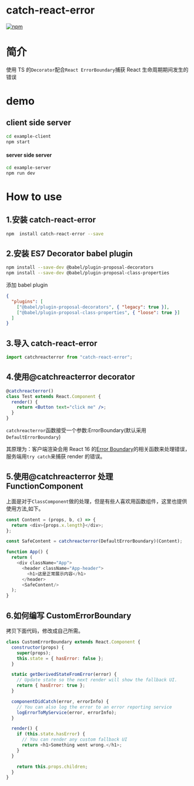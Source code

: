 # catch-react-error

[![npm](https://img.shields.io/npm/v/catch-react-error?style=flat-square)](https://www.npmjs.com/package/catch-react-error)

# 简介

使用 TS 的`Decorator`配合`React ErrorBoundary`捕获 React 生命周期期间发生的错误

# demo

## client side server

```sh
cd example-client
npm start
```

#### server side server

```sh
cd example-server
npm run dev
```

# How to use

## 1.安装 catch-react-error

```sh
npm  install catch-react-error --save
```

## 2.安装 ES7 Decorator babel plugin

```sh
npm install --save-dev @babel/plugin-proposal-decorators
npm install --save-dev @babel/plugin-proposal-class-properties

```

添加 babel plugin

```json
{
  "plugins": [
    ["@babel/plugin-proposal-decorators", { "legacy": true }],
    ["@babel/plugin-proposal-class-properties", { "loose": true }]
  ]
}
```

## 3.导入 catch-react-error

```jsx
import catchreacterror from "catch-react-error";
```

## 4.使用@catchreacterror decorator

```jsx
@catchreacterror()
class Test extends React.Component {
  render() {
    return <Button text="click me" />;
  }
}
```

`catchreacterror`函数接受一个参数:ErrorBoundary(默认采用`DefaultErrorBoundary`)

其原理为：客户端渲染会用 React 16 的[Error Boundary](https://reactjs.org/blog/2017/07/26/error-handling-in-react-16.html)的相关函数来处理错误，服务端用`try catch`来捕获 render 的错误。

## 5.使用@catchreacterror 处理 FunctionComponent

上面是对于`ClassComponent`做的处理，但是有些人喜欢用函数组件，这里也提供使用方法,如下。

```js
const Content = (props, b, c) => {
  return <div>{props.x.length}</div>;
};

const SafeContent = catchreacterror(DefaultErrorBoundary)(Content);

function App() {
  return (
    <div className="App">
      <header className="App-header">
        <h1>这是正常展示内容</h1>
      </header>
      <SafeContent/>
  );
}

```

## 6.如何编写 CustomErrorBoundary

拷贝下面代码，修改成自己所需。

```js
class CustomErrorBoundary extends React.Component {
  constructor(props) {
    super(props);
    this.state = { hasError: false };
  }

  static getDerivedStateFromError(error) {
    // Update state so the next render will show the fallback UI.
    return { hasError: true };
  }

  componentDidCatch(error, errorInfo) {
    // You can also log the error to an error reporting service
    logErrorToMyService(error, errorInfo);
  }

  render() {
    if (this.state.hasError) {
      // You can render any custom fallback UI
      return <h1>Something went wrong.</h1>;
    }
  }

    return this.props.children;
  }
}
```
